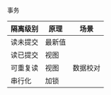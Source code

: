  事务







| 隔离级别 | 原理   | 场景     |
| -------- | ------ | -------- |
| 读未提交 | 最新值 |          |
| 读已提交 | 视图   |          |
| 可重复读 | 视图   | 数据校对 |
| 串行化   | 加锁   |          |

